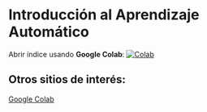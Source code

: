 # Introducción al Aprendizaje Automático

Abrir índice usando **Google Colab**: [![Colab](https://colab.research.google.com/assets/colab-badge.svg)](https://colab.research.google.com/github/vbatiz/intro-ML/blob/main/notebooks/IntroML_00.ipynb)


## Otros sitios de interés:
[Google Colab](http://colab.research.google.com)
